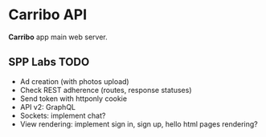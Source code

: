 # Carribo API
**Carribo** app main web server.

## SPP Labs TODO
- Ad creation (with photos upload)
- Check REST adherence (routes, response statuses)
- Send token with httponly cookie
- API v2: GraphQL
- Sockets: implement chat?
- View rendering: implement sign in, sign up, hello html pages rendering?

